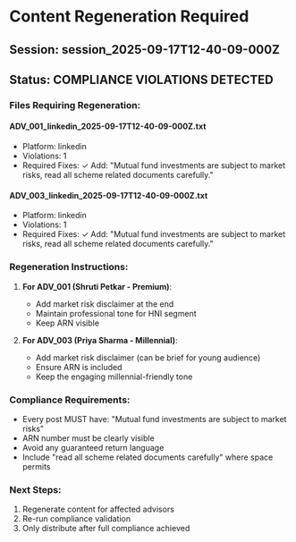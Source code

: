 
# Content Regeneration Required

## Session: session_2025-09-17T12-40-09-000Z
## Status: COMPLIANCE VIOLATIONS DETECTED

### Files Requiring Regeneration:

#### ADV_001_linkedin_2025-09-17T12-40-09-000Z.txt
- Platform: linkedin
- Violations: 1
- Required Fixes:
  ✓ Add: "Mutual fund investments are subject to market risks, read all scheme related documents carefully."
#### ADV_003_linkedin_2025-09-17T12-40-09-000Z.txt
- Platform: linkedin
- Violations: 1
- Required Fixes:
  ✓ Add: "Mutual fund investments are subject to market risks, read all scheme related documents carefully."

### Regeneration Instructions:

1. **For ADV_001 (Shruti Petkar - Premium)**:
   - Add market risk disclaimer at the end
   - Maintain professional tone for HNI segment
   - Keep ARN visible

2. **For ADV_003 (Priya Sharma - Millennial)**:
   - Add market risk disclaimer (can be brief for young audience)
   - Ensure ARN is included
   - Keep the engaging millennial-friendly tone

### Compliance Requirements:
- Every post MUST have: "Mutual fund investments are subject to market risks"
- ARN number must be clearly visible
- Avoid any guaranteed return language
- Include "read all scheme related documents carefully" where space permits

### Next Steps:
1. Regenerate content for affected advisors
2. Re-run compliance validation
3. Only distribute after full compliance achieved
